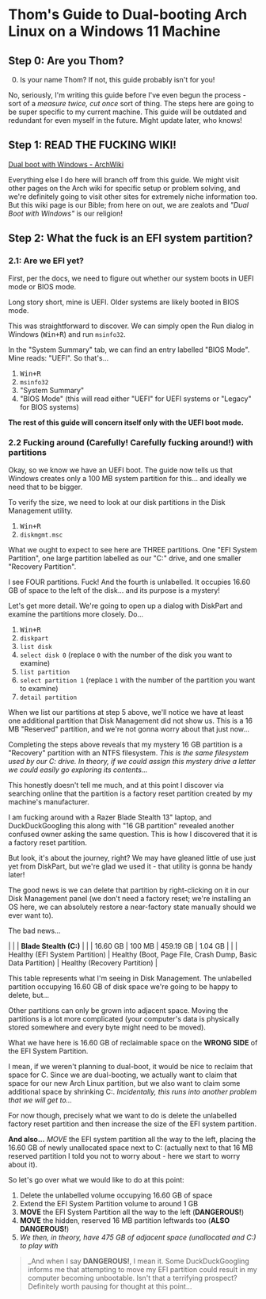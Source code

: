 # Thom's Guide to Dual-booting Arch Linux on a Windows 11 Machine

## Step 0: Are you Thom?

0. Is your name Thom? If not, this guide probably isn't for you!

No, seriously, I'm writing this guide before I've even begun the process - sort of a _measure twice, cut once_ sort of thing.
The steps here are going to be super specific to my current machine.
This guide will be outdated and redundant for even myself in the future.
Might update later, who knows!

## Step 1: READ THE FUCKING WIKI!

[Dual boot with Windows - ArchWiki](https://wiki.archlinux.org/title/Dual_boot_with_Windows)

Everything else I do here will branch off from this guide.
We might visit other pages on the Arch wiki for specific setup or problem solving,
and we're definitely going to visit other sites for extremely niche information too.
But this wiki page is our Bible; from here on out, we are zealots and _"Dual Boot with Windows"_ is our religion!

## Step 2: What the fuck is an EFI system partition?

### 2.1: Are we EFI yet?

First, per the docs, we need to figure out whether our system boots in UEFI mode or BIOS mode.

Long story short, mine is UEFI. Older systems are likely booted in BIOS mode.

This was straightforward to discover. We can simply open the Run dialog in Windows (<kbd>Win+R</kbd>) and run `msinfo32`.

In the "System Summary" tab, we can find an entry labelled "BIOS Mode". Mine reads: "UEFI". So that's...

1. <kbd>Win+R</kbd>
2. `msinfo32`
3. "System Summary"
4. "BIOS Mode" (this will read either "UEFI" for UEFI systems or "Legacy" for BIOS systems)

**The rest of this guide will concern itself only with the UEFI boot mode.**

### 2.2 Fucking around (Carefully! Carefully fucking around!) with partitions

Okay, so we know we have an UEFI boot. The guide now tells us that Windows creates only a 100 MB system partition for this...
and ideally we need that to be bigger.

To verify the size, we need to look at our disk partitions in the Disk Management utility.

1. <kbd>Win+R</kbd>
2. `diskmgmt.msc`

What we ought to expect to see here are THREE partitions. One "EFI System Partition", one large partition labelled as our "C:" drive, and one smaller "Recovery Partition".

I see FOUR partitions. Fuck! And the fourth is unlabelled. It occupies 16.60 GB of space to the left of the disk... and its purpose is a mystery!

Let's get more detail. We're going to open up a dialog with DiskPart and examine the partitions more closely. Do...

1. <kbd>Win+R</kbd>
2. `diskpart`
3. `list disk`
4. `select disk 0` (replace `0` with the number of the disk you want to examine)
5. `list partition`
6. `select partition 1` (replace `1` with the number of the partition you want to examine)
7. `detail partition`

When we list our partitions at step 5 above, we'll notice we have at least one additional partition that Disk Management did not show us.
This is a 16 MB "Reserved" partition, and we're not gonna worry about that just now...

Completing the steps above reveals that my mystery 16 GB partition is a "Recovery" partition with an NTFS filesystem.
_This is the same filesystem used by our C: drive. In theory, if we could assign this mystery drive a letter we could easily go exploring its contents..._

This honestly doesn't tell me much, and at this point I discover via searching online that the partition is a factory reset partition created by my machine's manufacturer.

I am fucking around with a Razer Blade Stealth 13" laptop, and DuckDuckGoogling this along with "16 GB partition" revealed another confused owner asking the same question.
This is how I discovered that it is a factory reset partition.

But look, it's about the journey, right? We may have gleaned little of use just yet from DiskPart, but we're glad we used it - that utility is gonna be handy later!

The good news is we can delete that partition by right-clicking on it in our Disk Management panel (we don't need a factory reset; we're installing an OS here, we can absolutely restore a near-factory state manually should we ever want to).

The bad news...

| | | **Blade Stealth (C:)** | |
| 16.60 GB | 100 MB | 459.19 GB | 1.04 GB |
| | Healthy (EFI System Partition) | Healthy (Boot, Page File, Crash Dump, Basic Data Partition) | Healthy (Recovery Partition) |

This table represents what I'm seeing in Disk Management. The unlabelled partition occupying 16.60 GB of disk space we're going to be happy to delete, but...

Other partitions can only be grown into adjacent space. Moving the partitions is a lot more complicated (your computer's data is physically stored somewhere and every byte might need to be moved).

What we have here is 16.60 GB of reclaimable space on the **WRONG SIDE** of the EFI System Partition.

I mean, if we weren't planning to dual-boot, it would be nice to reclaim that space for C.
Since we are dual-booting, we actually want to claim that space for our new Arch Linux partition, but we also want to claim some additional space by shrinking C:. _Incidentally, this runs into another problem that we will get to..._

For now though, precisely what we want to do is delete the unlabelled factory reset partition and then increase the size of the EFI system partition.

**And also...** _MOVE_ the EFI system partition all the way to the left, placing the 16.60 GB of newly unallocated space next to C: (actually next to that 16 MB reserved partition I told you not to worry about - here we start to worry about it).

So let's go over what we would like to do at this point:

1. Delete the unlabelled volume occupying 16.60 GB of space
2. Extend the EFI System Partition volume to around 1 GB
3. **MOVE** the EFI System Partition all the way to the left (**DANGEROUS!**)
4. **MOVE** the hidden, reserved 16 MB partition leftwards too (**ALSO DANGEROUS!**)
5. _We then, in theory, have 475 GB of adjacent space (unallocated and C:) to play with_

> _And when I say **DANGEROUS!**, I mean it.
> Some DuckDuckGoogling informs me that attempting to move my EFI partition could result in my computer becoming unbootable.
> Isn't that a terrifying prospect?
> Definitely worth pausing for thought at this point...

